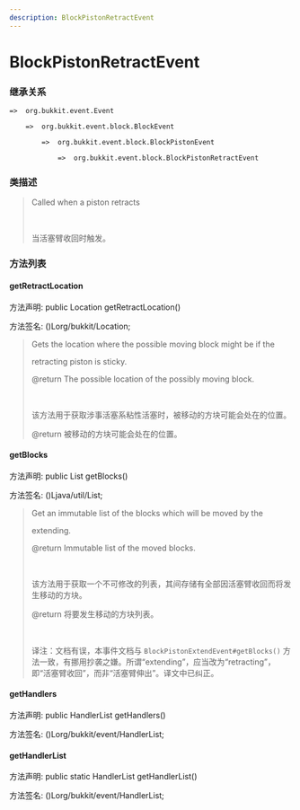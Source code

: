 ```yaml
---
description: BlockPistonRetractEvent
---
```


# BlockPistonRetractEvent

### 继承关系

    =>  org.bukkit.event.Event

        =>  org.bukkit.event.block.BlockEvent

            =>  org.bukkit.event.block.BlockPistonEvent

                =>  org.bukkit.event.block.BlockPistonRetractEvent

### 类描述

> Called when a piston retracts
> 
> <br>
> 
> 当活塞臂收回时触发。

### 方法列表

#### getRetractLocation

方法声明: public Location getRetractLocation()

方法签名: ()Lorg/bukkit/Location;

> Gets the location where the possible moving block might be if the
> 
> retracting piston is sticky.
> 
> @return The possible location of the possibly moving block.
> 
> <br>
> 
> 该方法用于获取涉事活塞系粘性活塞时，被移动的方块可能会处在的位置。
> 
> @return 被移动的方块可能会处在的位置。

#### getBlocks

方法声明: public List<Block> getBlocks()

方法签名: ()Ljava/util/List;

> Get an immutable list of the blocks which will be moved by the
> 
> extending.
> 
> @return Immutable list of the moved blocks.
> 
> <br>
> 
> 该方法用于获取一个不可修改的列表，其间存储有全部因活塞臂收回而将发生移动的方块。
> 
> @return 将要发生移动的方块列表。
> 
> <br>
> 
> 译注：文档有误，本事件文档与 `BlockPistonExtendEvent#getBlocks()` 方法一致，有挪用抄袭之嫌。所谓“extending”，应当改为“retracting”，即“活塞臂收回”，而非“活塞臂伸出”。译文中已纠正。

#### getHandlers

方法声明: public HandlerList getHandlers()

方法签名: ()Lorg/bukkit/event/HandlerList;

#### getHandlerList

方法声明: public static HandlerList getHandlerList()

方法签名: ()Lorg/bukkit/event/HandlerList;